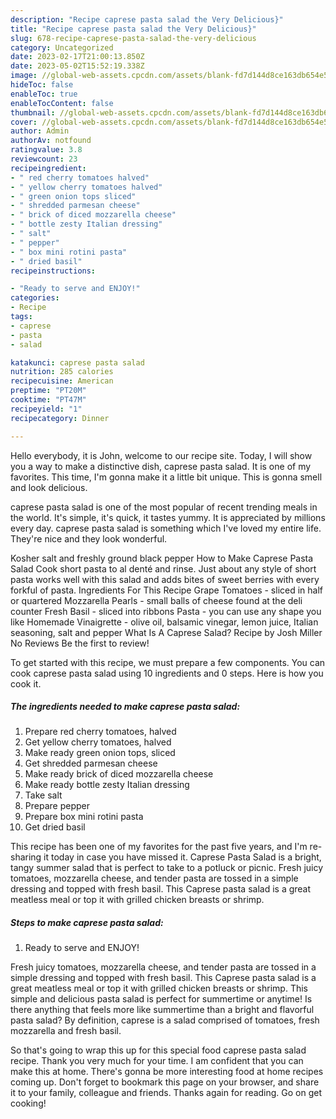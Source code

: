 ```yaml
---
description: "Recipe caprese pasta salad the Very Delicious}"
title: "Recipe caprese pasta salad the Very Delicious}"
slug: 678-recipe-caprese-pasta-salad-the-very-delicious
category: Uncategorized
date: 2023-02-17T21:00:13.850Z
date: 2023-05-02T15:52:19.338Z
image: //global-web-assets.cpcdn.com/assets/blank-fd7d144d8ce163db654e5a02c40b08a2775adb7897d16e4062681dc7e1b2800f.png
hideToc: false
enableToc: true
enableTocContent: false
thumbnail: //global-web-assets.cpcdn.com/assets/blank-fd7d144d8ce163db654e5a02c40b08a2775adb7897d16e4062681dc7e1b2800f.png
cover: //global-web-assets.cpcdn.com/assets/blank-fd7d144d8ce163db654e5a02c40b08a2775adb7897d16e4062681dc7e1b2800f.png
author: Admin
authorAv: notfound
ratingvalue: 3.8
reviewcount: 23
recipeingredient:
- " red cherry tomatoes halved"
- " yellow cherry tomatoes halved"
- " green onion tops sliced"
- " shredded parmesan cheese"
- " brick of diced mozzarella cheese"
- " bottle zesty Italian dressing"
- " salt"
- " pepper"
- " box mini rotini pasta"
- " dried basil"
recipeinstructions:

- "Ready to serve and ENJOY!"
categories:
- Recipe
tags:
- caprese
- pasta
- salad

katakunci: caprese pasta salad 
nutrition: 285 calories
recipecuisine: American
preptime: "PT20M"
cooktime: "PT47M"
recipeyield: "1"
recipecategory: Dinner

---
```



Hello everybody, it is John, welcome to our recipe site. Today, I will show you a way to make a distinctive dish, caprese pasta salad. It is one of my favorites. This time, I'm gonna make it a little bit unique. This is gonna smell and look delicious.

caprese pasta salad is one of the most popular of recent trending meals in the world. It's simple, it's quick, it tastes yummy. It is appreciated by millions every day. caprese pasta salad is something which I've loved my entire life. They're nice and they look wonderful.

Kosher salt and freshly ground black pepper How to Make Caprese Pasta Salad Cook short pasta to al denté and rinse. Just about any style of short pasta works well with this salad and adds bites of sweet berries with every forkful of pasta. Ingredients For This Recipe Grape Tomatoes - sliced in half or quartered Mozzarella Pearls - small balls of cheese found at the deli counter Fresh Basil - sliced into ribbons Pasta - you can use any shape you like Homemade Vinaigrette - olive oil, balsamic vinegar, lemon juice, Italian seasoning, salt and pepper What Is A Caprese Salad? Recipe by Josh Miller No Reviews Be the first to review!


To get started with this recipe, we must prepare a few components. You can cook caprese pasta salad using 10 ingredients and 0 steps. Here is how you cook it.

<!--inarticleads1-->

##### The ingredients needed to make caprese pasta salad:

1. Prepare  red cherry tomatoes, halved
1. Get  yellow cherry tomatoes, halved
1. Make ready  green onion tops, sliced
1. Get  shredded parmesan cheese
1. Make ready  brick of diced mozzarella cheese
1. Make ready  bottle zesty Italian dressing
1. Take  salt
1. Prepare  pepper
1. Prepare  box mini rotini pasta
1. Get  dried basil


This recipe has been one of my favorites for the past five years, and I&#39;m re-sharing it today in case you have missed it. Caprese Pasta Salad is a bright, tangy summer salad that is perfect to take to a potluck or picnic. Fresh juicy tomatoes, mozzarella cheese, and tender pasta are tossed in a simple dressing and topped with fresh basil. This Caprese pasta salad is a great meatless meal or top it with grilled chicken breasts or shrimp. 

<!--inarticleads2-->

##### Steps to make caprese pasta salad:


1. Ready to serve and ENJOY!

Fresh juicy tomatoes, mozzarella cheese, and tender pasta are tossed in a simple dressing and topped with fresh basil. This Caprese pasta salad is a great meatless meal or top it with grilled chicken breasts or shrimp. This simple and delicious pasta salad is perfect for summertime or anytime! Is there anything that feels more like summertime than a bright and flavorful pasta salad? By definition, caprese is a salad comprised of tomatoes, fresh mozzarella and fresh basil. 

So that's going to wrap this up for this special food caprese pasta salad recipe. Thank you very much for your time. I am confident that you can make this at home. There's gonna be more interesting food at home recipes coming up. Don't forget to bookmark this page on your browser, and share it to your family, colleague and friends. Thanks again for reading. Go on get cooking!
